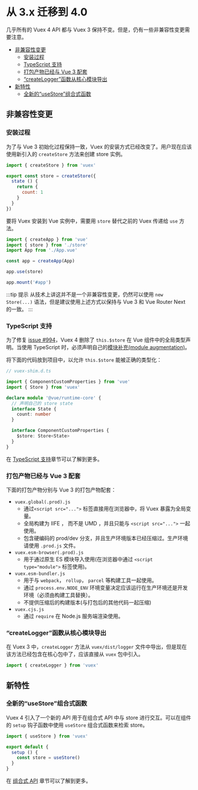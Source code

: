 # 从 3.x 迁移到 4.0

几乎所有的 Vuex 4 API 都与 Vuex 3 保持不变。但是，仍有一些非兼容性变更需要注意。

- [非兼容性变更](#非兼容性变更)
  - [安装过程](#安装过程)
  - [TypeScript 支持](#TypeScript-支持)
  - [打包产物已经与 Vue 3 配套](#打包产物已经与-Vue-3-配套)
  - [“createLogger”函数从核心模块导出](#createLogger函数从核心模块导出)
- [新特性](#新特性)
  - [全新的“useStore”组合式函数](#全新的-usestore-组合式函数)

## 非兼容性变更

### 安装过程

为了与 Vue 3 初始化过程保持一致，Vuex 的安装方式已经改变了。用户现在应该使用新引入的 `createStore` 方法来创建 store 实例。

```js
import { createStore } from 'vuex'

export const store = createStore({
  state () {
    return {
      count: 1
    }
  }
})
```

要将 Vuex 安装到 Vue 实例中，需要用 `store` 替代之前的 Vuex 传递给 `use` 方法。

```js
import { createApp } from 'vue'
import { store } from './store'
import App from './App.vue'

const app = createApp(App)

app.use(store)

app.mount('#app')
```

:::tip 提示
从技术上讲这并不是一个非兼容性变更，仍然可以使用 `new Store(...)` 语法，但是建议使用上述方式以保持与 Vue 3 和 Vue Router Next 的一致。
:::

### TypeScript 支持

为了修复 [issue #994](https://github.com/vuejs/vuex/issues/994)，Vuex 4 删除了 `this.$store` 在 Vue 组件中的全局类型声明。当使用 TypeScript 时，必须声明自己的[模块补充(module augmentation)](https://www.typescriptlang.org/docs/handbook/declaration-merging.html#module-augmentation)。

将下面的代码放到项目中，以允许 `this.$store` 能被正确的类型化：

```ts
// vuex-shim.d.ts

import { ComponentCustomProperties } from 'vue'
import { Store } from 'vuex'

declare module '@vue/runtime-core' {
  // 声明自己的 store state
  interface State {
    count: number
  }

  interface ComponentCustomProperties {
    $store: Store<State>
  }
}
```

在 [TypeScript 支持](./typescript-support)章节可以了解到更多。

### 打包产物已经与 Vue 3 配套

下面的打包产物分别与 Vue 3 的打包产物配套：

- `vuex.global(.prod).js`
  - 通过`<script src="...">` 标签直接用在浏览器中，将 Vuex 暴露为全局变量。
  - 全局构建为 IIFE ， 而不是 UMD ，并且只能与 `<script src="...">` 一起使用。
  - 包含硬编码的 prod/dev 分支，并且生产环境版本已经压缩过。生产环境请使用 `.prod.js` 文件。
- `vuex.esm-browser(.prod).js`
  - 用于通过原生 ES 模块导入使用(在浏览器中通过 `<script type="module">` 标签使用)。
- `vuex.esm-bundler.js`
  - 用于与 `webpack`， `rollup`， `parcel` 等构建工具一起使用。
  - 通过 `process.env.NODE_ENV` 环境变量决定应该运行在生产环境还是开发环境（必须由构建工具替换）。
  - 不提供压缩后的构建版本(与打包后的其他代码一起压缩)
- `vuex.cjs.js`
  - 通过 `require` 在 Node.js 服务端渲染使用。

### “createLogger”函数从核心模块导出

在 Vuex 3 中，`createLogger` 方法从 `vuex/dist/logger` 文件中导出，但是现在该方法已经包含在核心包中了，应该直接从 `vuex` 包中引入。

```js
import { createLogger } from 'vuex'
```

## 新特性

### 全新的“useStore”组合式函数

Vuex 4 引入了一个新的 API 用于在组合式 API 中与 store 进行交互。可以在组件的 `setup` 钩子函数中使用 `useStore` 组合式函数来检索 store。

```js
import { useStore } from 'vuex'

export default {
  setup () {
    const store = useStore()
  }
}
```

在 [组合式 API](./composition-api) 章节可以了解到更多。
